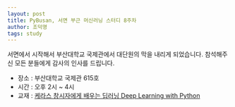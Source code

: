 ```yaml
---
layout: post
title: PyBusan, 서면 부근 머신러닝 스터디 8주차
author: 조덕명
tags: study
---
```


서면에서 시작해서 부산대학교 국제관에서 대단원의 막을 내리게 되었습니다. 참석해주신 모든 분들에게 감사의 인사를 드립니다.

- 장소 : 부산대학교 국제관 615호
- 시간 : 오후 2시 ~ 4시
- 교재 : [케라스 창시자에게 배우는 딥러닝 Deep Learning with Python](https://www.aladin.co.kr/shop/wproduct.aspx?ItemId=170317445)
